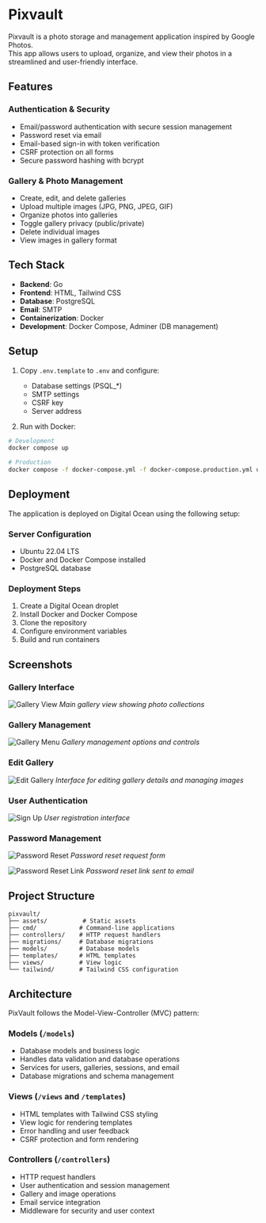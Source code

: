 # Pixvault

Pixvault is a photo storage and management application inspired by Google Photos. <br>
This app allows users to upload, organize, and view their photos in a streamlined and user-friendly interface.

## Features

### Authentication & Security
- Email/password authentication with secure session management
- Password reset via email
- Email-based sign-in with token verification
- CSRF protection on all forms
- Secure password hashing with bcrypt

### Gallery & Photo Management
- Create, edit, and delete galleries
- Upload multiple images (JPG, PNG, JPEG, GIF)
- Organize photos into galleries
- Toggle gallery privacy (public/private)
- Delete individual images
- View images in gallery format

## Tech Stack

- **Backend**: Go
- **Frontend**: HTML, Tailwind CSS
- **Database**: PostgreSQL
- **Email**: SMTP
- **Containerization**: Docker
- **Development**: Docker Compose, Adminer (DB management)

## Setup

1. Copy `.env.template` to `.env` and configure:
   - Database settings (PSQL_*)
   - SMTP settings
   - CSRF key
   - Server address

2. Run with Docker:
```bash
# Development
docker compose up

# Production
docker compose -f docker-compose.yml -f docker-compose.production.yml up
```

## Deployment

The application is deployed on Digital Ocean using the following setup:

### Server Configuration
- Ubuntu 22.04 LTS
- Docker and Docker Compose installed
- PostgreSQL database

### Deployment Steps
1. Create a Digital Ocean droplet
2. Install Docker and Docker Compose
3. Clone the repository
4. Configure environment variables
5. Build and run containers

## Screenshots

### Gallery Interface
![Gallery View](docs/screenshots/gallery.png)
*Main gallery view showing photo collections*

### Gallery Management
![Gallery Menu](docs/screenshots/gallery_menu.png)
*Gallery management options and controls*

### Edit Gallery
![Edit Gallery](docs/screenshots/edit_gallery.png)
*Interface for editing gallery details and managing images*

### User Authentication
![Sign Up](docs/screenshots/signup.png)
*User registration interface*

### Password Management
![Password Reset](docs/screenshots/password_reset.png)
*Password reset request form*

![Password Reset Link](docs/screenshots/password_reset_link.png)
*Password reset link sent to email*

## Project Structure

```
pixvault/
├── assets/          # Static assets
├── cmd/            # Command-line applications
├── controllers/    # HTTP request handlers
├── migrations/     # Database migrations
├── models/         # Database models
├── templates/      # HTML templates
├── views/          # View logic
└── tailwind/       # Tailwind CSS configuration
```

## Architecture

PixVault follows the Model-View-Controller (MVC) pattern:

### Models (`/models`)
- Database models and business logic
- Handles data validation and database operations
- Services for users, galleries, sessions, and email
- Database migrations and schema management

### Views (`/views` and `/templates`)
- HTML templates with Tailwind CSS styling
- View logic for rendering templates
- Error handling and user feedback
- CSRF protection and form rendering

### Controllers (`/controllers`)
- HTTP request handlers
- User authentication and session management
- Gallery and image operations
- Email service integration
- Middleware for security and user context

